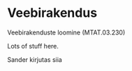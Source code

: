 Veebirakendus
=============

Veebirakenduste loomine (MTAT.03.230)

Lots of stuff here.

Sander kirjutas siia
